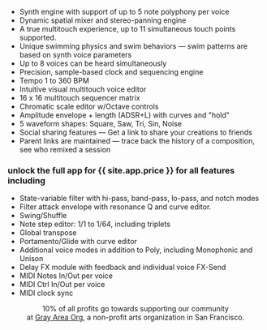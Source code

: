 
<div class="featurelist">

  - Synth engine with support of up to 5 note polyphony per voice
  - Dynamic spatial mixer and stereo-panning engine
  - A true multitouch experience, up to 11 simultaneous touch points supported.
  - Unique swimming physics and swim behaviors — swim patterns are based on synth voice parameters
  - Up to 8 voices can be heard simultaneously
  - Precision, sample-based clock and sequencing engine
  - Tempo 1 to 360 BPM
  - Intuitive visual multitouch voice editor
  - 16 x 16 multitouch sequencer matrix
  - Chromatic scale editor w/Octave controls
  - Amplitude envelope + length (ADSR+L) with curves and "hold"
  - 5 waveform shapes: Square, Saw, Tri, Sin, Noise
  - Social sharing features — Get a link to share your creations to friends
  - Parent links are maintained — trace back the history of a composition, see who remixed a session

### unlock the full app for {{ site.app.price }} for all features including

  - State-variable filter with hi-pass, band-pass, lo-pass, and notch modes
  - Filter attack envelope with resonance Q and curve editor.
  - Swing/Shuffle
  - Note step editor: 1/1 to 1/64, including triplets
  - Global transpose
  - Portamento/Glide with curve editor
  - Additional voice modes in addition to Poly, including Monophonic and Unison
  - Delay FX module with feedback and individual voice FX-Send
  - MIDI Notes In/Out per voice
  - MIDI Ctrl In/Out per voice
  - MIDI clock sync

</div>

<center>

10% of all profits go towards supporting our community
<br />
at <a href="http://grayarea.org/">Gray Area Org</a>, a non-profit arts organization in San Francisco.

</center>